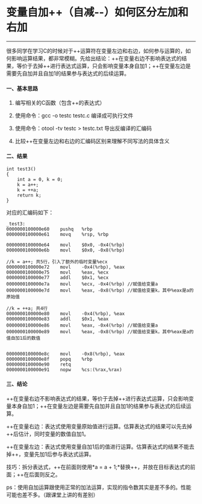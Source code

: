 # 变量自加++（自减--）如何区分左加和右加
-----------------------------------------

很多同学在学习C的时候对于++运算符在变量左边和右边，如何参与运算的，如何影响运算结果，都非常模糊。先给出结论：++在变量右边不影响表达式的结果，等价于去掉++进行表达式运算，只会影响变量本身自加1；++在变量左边是需要先自加并且自加1的结果参与表达式的后续运算。

#### 一、基本思路

1. 编写相关的C函数（包含++的表达式）

2. 使用命令：gcc -o testc testc.c 编译成可执行文件

3. 使用命令：otool -tv testc > testc.txt 导出反编译的汇编码

4. 比较++在变量左边和右边的汇编码区别来理解不同写法的具体含义

#### 二、结果

```
int test3()
{
    int a = 0, k = 0;
    k = a++;
    k = ++a;
    return k;
}

```

对应的汇编码如下：

```
_test3:
0000000100000e60	pushq	%rbp
0000000100000e61	movq	%rsp, %rbp

0000000100000e64	movl	$0x0, -0x4(%rbp)
0000000100000e6b	movl	$0x0, -0x8(%rbp)

//k = a++; 共5行，引入了额外的临时变量%ecx
0000000100000e72	movl	-0x4(%rbp), %eax
0000000100000e75	movl	%eax, %ecx
0000000100000e77	addl	$0x1, %ecx
0000000100000e7a	movl	%ecx, -0x4(%rbp) //赋值给变量a
0000000100000e7d	movl	%eax, -0x8(%rbp) //赋值给变量k，其中%eax是a的原始值

//k = ++a; 共4行
0000000100000e80	movl	-0x4(%rbp), %eax
0000000100000e83	addl	$0x1, %eax
0000000100000e86	movl	%eax, -0x4(%rbp) //赋值给变量a
0000000100000e89	movl	%eax, -0x8(%rbp) //赋值给变量k，其中%eax是a的值自加1后的数值


0000000100000e8c	movl	-0x8(%rbp), %eax
0000000100000e8f	popq	%rbp
0000000100000e90	retq
0000000100000e91	nopw	%cs:(%rax,%rax)

```

#### 三、结论

++在变量右边不影响表达式的结果，等价于去掉++进行表达式运算，只会影响变量本身自加1；++在变量左边是需要先自加并且自加1的结果参与表达式的后续运算。

++在变量右边：表达式使用变量原始值进行运算。估算表达式的结果可以先去掉++后估计，同时变量的数值自加1。

++在变量左边：表达式使用变量自加1后的值进行运算。估算表达式的结果不能去掉++，变量先加1后参与表达式运算。

技巧：拆分表达式，++在前面则使用*a = a + 1;*替换++，并放在目标表达式的前面；++在后面则反之。

ps：使用自加运算跟使用正常的加法运算，实现的指令数其实是差不多的。性能可能也差不多。（跟课堂上讲的有差别）